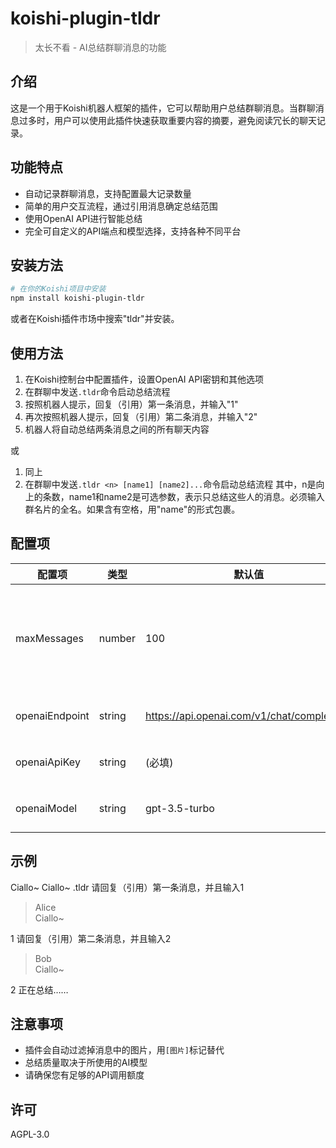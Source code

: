 # koishi-plugin-tldr

> 太长不看 - AI总结群聊消息的功能

## 介绍

这是一个用于Koishi机器人框架的插件，它可以帮助用户总结群聊消息。当群聊消息过多时，用户可以使用此插件快速获取重要内容的摘要，避免阅读冗长的聊天记录。

## 功能特点

- 自动记录群聊消息，支持配置最大记录数量
- 简单的用户交互流程，通过引用消息确定总结范围
- 使用OpenAI API进行智能总结
- 完全可自定义的API端点和模型选择，支持各种不同平台

## 安装方法

```bash
# 在你的Koishi项目中安装
npm install koishi-plugin-tldr
```

或者在Koishi插件市场中搜索"tldr"并安装。

## 使用方法

1. 在Koishi控制台中配置插件，设置OpenAI API密钥和其他选项
2. 在群聊中发送`.tldr`命令启动总结流程
3. 按照机器人提示，回复（引用）第一条消息，并输入"1"
4. 再次按照机器人提示，回复（引用）第二条消息，并输入"2"
5. 机器人将自动总结两条消息之间的所有聊天内容

或

1. 同上
2. 在群聊中发送`.tldr <n> [name1] [name2]...`命令启动总结流程
其中，n是向上的条数，name1和name2是可选参数，表示只总结这些人的消息。必须输入群名片的全名。如果含有空格，用"name"的形式包裹。


## 配置项

| 配置项 | 类型 | 默认值 | 说明 |
|-------|------|-------|------|
| maxMessages | number | 100 | 记录的最大消息数量，设置为0表示无限 |
| openaiEndpoint | string | https://api.openai.com/v1/chat/completions | OpenAI API端点 |
| openaiApiKey | string | (必填) | OpenAI API密钥 |
| openaiModel | string | gpt-3.5-turbo | 使用的OpenAI模型 |

## 示例

<chat-panel>
  <chat-message nickname="Alice">Ciallo~</chat-message>
  <chat-message nickname="Bob">Ciallo~</chat-message>
  <chat-message nickname="Carol">.tldr</chat-message>
  <chat-message nickname="Koishi">请回复（引用）第一条消息，并且输入1</chat-message>
  <chat-message nickname="Carol"><blockquote>Alice<br>Ciallo~</blockquote>1</chat-message>
  <chat-message nickname="Koishi">请回复（引用）第二条消息，并且输入2</chat-message>
  <chat-message nickname="Carol"><blockquote>Bob<br>Ciallo~</blockquote>2</chat-message>
  <chat-message nickname="Koishi">正在总结……</chat-message>
</chat-panel>

## 注意事项

- 插件会自动过滤掉消息中的图片，用`[图片]`标记替代
- 总结质量取决于所使用的AI模型
- 请确保您有足够的API调用额度

## 许可

AGPL-3.0